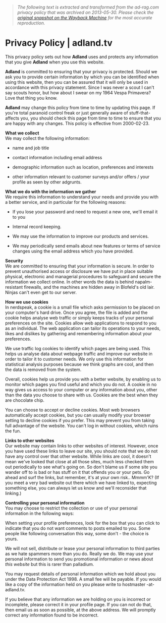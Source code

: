 > *The following text is extracted and transformed from the ad-rag.com privacy policy that was archived on 2013-05-30. Please check the [original snapshot on the Wayback Machine](https://web.archive.org/web/20130530033541id_/http%3A//adland.tv/content/privacy-policy) for the most accurate reproduction.*

# Privacy Policy | adland.tv

This privacy policy sets out how **Adland** uses and protects any information that you give **Adland** when you use this website.

**Adland** is committed to ensuring that your privacy is protected. Should we ask you to provide certain information by which you can be identified when using this website, then you can be assured that it will only be used in accordance with this privacy statement. Since I was never a scout I can't say scouts honor, but how about I swear on my 1964 Vespa Primavera? Love that thing you know.

**Adland** may change this policy from time to time by updating this page. If you're total paranoid control freak or just generally aware of stuff-that-affects you, you should check this page from time to time to ensure that you are happy with any changes. This policy is effective from 2000-02-23.

**What we collect**  
We may collect the following information:

* name and job title  

* contact information including email address  

* demographic information such as location, preferences and interests 
* other information relevant to customer surveys and/or offers / your profile as seen by other adgrunts. 

**What we do with the information we gather**  
We require this information to understand your needs and provide you with a better service, and in particular for the following reasons:

* If you lose your password and need to request a new one, we'll email it to you 
* Internal record keeping.  

* We may use the information to improve our products and services. 
* We may periodically send emails about new features or terms of service changes using the email address which you have provided. 

**Security**  
We are committed to ensuring that your information is secure. In order to prevent unauthorised access or disclosure we have put in place suitable physical, electronic and managerial procedures to safeguard and secure the information we collect online. In other words the data is behind napalm-resistant firewalls, and the machines are hidden away in Blofeld's old lair. Ninjas can't even get to our server.

**How we use cookies**  
In nerdspeak, a cookie is a small file which asks permission to be placed on your computer's hard drive. Once you agree, the file is added and the cookie helps analyse web traffic or simply keeps tracks of your personal preferences on the site. Cookies allow web applications to respond to you as an individual. The web application can tailor its operations to your needs, likes and dislikes by gathering and remembering information about your preferences.

We use traffic log cookies to identify which pages are being used. This helps us analyse data about webpage traffic and improve our website in order to tailor it to customer needs. We only use this information for statistical analysis purposes because we think graphs are cool, and then the data is removed from the system.

Overall, cookies help us provide you with a better website, by enabling us to monitor which pages you find useful and which you do not. A cookie in no way gives us access to your computer or any information about you, other than the data you choose to share with us. Cookies are the best when they are chocolate chip.

You can choose to accept or decline cookies. Most web browsers automatically accept cookies, but you can usually modify your browser setting to decline cookies if you prefer. This may prevent you from taking full advantage of the website. You can't log in without cookies, which ruins the fun.

**Links to other websites**  
Our website may contain links to other websites of interest. However, once you have used these links to leave our site, you should note that we do not have any control over that other website. While links are cool, it doesn't mean we've looked that close at all those sites, much less checked them out periodically to see what's going on. So don't blame us if some site you wander off to is bad or has stuff on it that offends you or your pets. Go ahead and surf the links, but remember, it's at your own risk.. Mmmm'K? (If you meet a very bad website out there which we have linked to, expecting something else, you can always let us know and we'll reconsider that linking.)

**Controlling your personal information**  
You may choose to restrict the collection or use of your personal information in the following ways:

When setting your profile preferences, look for the box that you can click to indicate that you do not want comments to posts emailed to you. Some people like following conversation this way, some don't - the choice is yours.

We will not sell, distribute or lease your personal information to third parties as we hate spammers more than you do. Really we do. We may use your personal information to send you promotional information or news about _this website_ but this is rarer than palladium.

You may request details of personal information which we hold about you under the Data Protection Act 1998. A small fee will be payable. If you would like a copy of the information held on you please write to hostmaster -at- adland.tv.

If you believe that any information we are holding on you is incorrect or incomplete, please correct it in your profile page. If you can not do that, then email us as soon as possible, at the above address. We will promptly correct any information found to be incorrect.
